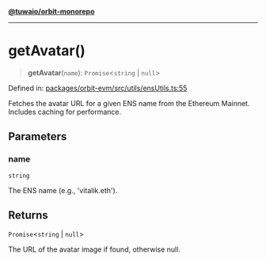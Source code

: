 [**@tuwaio/orbit-monorepo**](../../../README.md)

***

# getAvatar()

> **getAvatar**(`name`): `Promise`\<`string` \| `null`\>

Defined in: [packages/orbit-evm/src/utils/ensUtils.ts:55](https://github.com/TuwaIO/orbit/blob/963519ff7917fc3b8cdb18a785e096a79ac29516/packages/orbit-evm/src/utils/ensUtils.ts#L55)

Fetches the avatar URL for a given ENS name from the Ethereum Mainnet.
Includes caching for performance.

## Parameters

### name

`string`

The ENS name (e.g., 'vitalik.eth').

## Returns

`Promise`\<`string` \| `null`\>

The URL of the avatar image if found, otherwise null.
